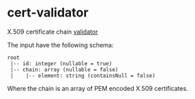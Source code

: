 # cert-validator
X.509 certificate chain [validator](validator)

The input have the following schema:
```
root
 |-- id: integer (nullable = true)
 |-- chain: array (nullable = false)
 |    |-- element: string (containsNull = false)
```
Where the chain is an array of PEM encoded X.509 certificates.


